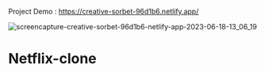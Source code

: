 Project Demo : https://creative-sorbet-96d1b6.netlify.app/ 

![screencapture-creative-sorbet-96d1b6-netlify-app-2023-06-18-13_06_19](https://github.com/sunil9813/Netfilx-Clone/assets/67497228/dcc07634-edd5-48f5-8097-aabfb540b55b)
# Netflix-clone
